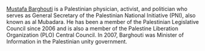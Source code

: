 [Mustafa Barghouti](https://en.wikipedia.org/wiki/Mustafa_Barghouti) is a Palestinian physician, activist, and politician who serves as General Secretary of the Palestinian National Initiative (PNI), also known as al Mubadara. He has been a member of the Palestinian Legislative Council since 2006 and is also a member of the Palestine Liberation Organization (PLO) Central Council. In 2007, Barghouti was Minister of Information in the Palestinian unity government.
